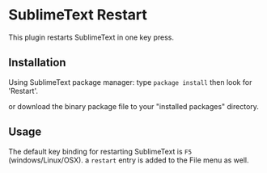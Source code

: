 SublimeText Restart
===================

This plugin restarts SublimeText in one key press.

Installation
------------
Using SublimeText package manager:
type `package install` then look for 'Restart'.

or download the binary package file to your "installed packages" directory.

Usage
-----
The default key binding for restarting SublimeText is `F5` (windows/Linux/OSX).
a `restart` entry is added to the File menu as well.